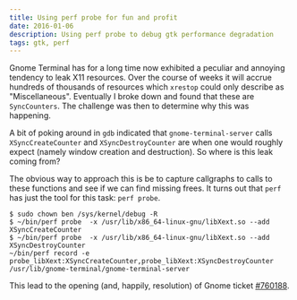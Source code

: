 ```yaml
---
title: Using perf probe for fun and profit
date: 2016-01-06
description: Using perf probe to debug gtk performance degradation
tags: gtk, perf
---
```

Gnome Terminal has for a long time now exhibited a peculiar and annoying
tendency to leak X11 resources. Over the course of weeks it will accrue hundreds
of thousands of resources which `xrestop` could only describe as
"Miscellaneous". Eventually I broke down and found that these are
`SyncCounters`. The challenge was then to determine why this was happening.

A bit of poking around in `gdb` indicated that `gnome-terminal-server` calls
`XSyncCreateCounter` and `XSyncDestroyCounter` are when one would roughly expect
(namely window creation and destruction). So where is this leak coming from?

The obvious way to approach this is be to capture callgraphs to calls to these
functions and see if we can find missing frees. It turns out that `perf` has
just the tool for this task: `perf probe`.

```
$ sudo chown ben /sys/kernel/debug -R
$ ~/bin/perf probe  -x /usr/lib/x86_64-linux-gnu/libXext.so --add XSyncCreateCounter
$ ~/bin/perf probe  -x /usr/lib/x86_64-linux-gnu/libXext.so --add XSyncDestroyCounter
~/bin/perf record -e probe_libXext:XSyncCreateCounter,probe_libXext:XSyncDestroyCounter /usr/lib/gnome-terminal/gnome-terminal-server
```

This lead to the opening (and, happily, resolution) of Gnome ticket
[#760188](https://bugzilla.gnome.org/show_bug.cgi?id=760188).
